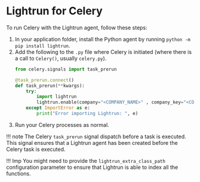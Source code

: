 # Lightrun for Celery

To run Celery with the Lightrun agent, follow these steps:

1. In your application folder, install the Python agent by running `python -m pip install lightrun`.
2. Add the following to the `.py` file where Celery is initiated (where there is a call to `Celery()`, usually `celery.py`).
    ```python
    from celery.signals import task_prerun

    @task_prerun.connect()
    def task_prerun(**kwargs):
        try:
            import lightrun
            lightrun.enable(company="<COMPANY_NAME>" , company_key="<COMPANY_SECRET>")
        except ImportError as e:
            print("Error importing Lightrun: ", e)
    ```
3. Run your Celery processes as normal.

!!! note
    The Celery `task_prerun` signal dispatch before a task is executed. This signal ensures that a Lightrun agent has been created before the Celery task is executed.

!!! Imp
    You might need to provide the `lightrun_extra_class_path` configuration parameter to ensure that Lightrun is able to index all the functions.

